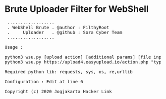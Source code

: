 # Brute Uploader Filter for WebShell
<pre>
 .................. 
 . WebShell Brute . @author : FilthyRoot
 .     Uploader   . @github : Sora Cyber Team
 .................. 
 
Usage : 

python3 wsu.py [upload action] [additional params] [file input params] [cookie sesion/PHPSESSID]
python3 wsu.py https://upload4.easyupload.io/action.php "type=upload&expiration=never&password=12345" "file" "__cfduid=d035cef587a07b1af70423b2dddc50facc1580188559"

Required python lib: requests, sys, os, re,urllib

Configuration : Edit at line 6

Copyright (c) 2020 Jogjakarta Hacker Link
</pre>

